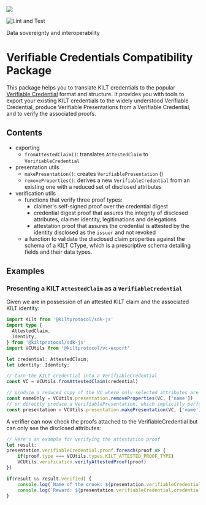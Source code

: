 [![](https://user-images.githubusercontent.com/1248214/57789522-600fcc00-7739-11e9-86d9-73d7032f40fc.png)
](https://kilt.io)

![Lint and Test](https://github.com/KILTprotocol/sdk-js/workflows/Lint%20and%20Test/badge.svg)

Data sovereignty and interoperability


# Verifiable Credentials Compatibility Package

This package helps you to translate KILT credentials to the popular [Verifiable Credential](https://www.w3.org/TR/vc-data-model/) format and structure.
It provides you with tools to export your existing KILT credentials to the widely understood Verifiable Credential, produce Verifiable Presentations from a Verifiable Credential, and to verify the associated proofs.

## Contents

- exporting
    - `fromAttestedClaim()`: translates `AttestedClaim` to `VerifiableCredential`
- presentation utils
    - `makePresentation()`: creates `VerifiablePresentation` ()
    - `removeProperties()`: derives a new `VerifiableCredential` from an existing one with a reduced set of disclosed attributes
- verification utils
    - functions that verify three proof types:
        - claimer's self-signed proof over the credential digest
        - credential digest proof that assures the integrity of disclosed attributes, claimer identity, legitimations and delegations
        - attestation proof that assures the credential is attested by the identity disclosed as the `issuer` and not revoked
    - a function to validate the disclosed claim properties against the schema of a KILT CType, which is a prescriptive schema detailing fields and their data types.

## Examples

### Presenting a KILT `AttestedClaim` as a `VerifiableCredential`

Given we are in possession of an attested KILT claim and the associated KILT identity:

```typescript
import Kilt from '@kiltprotocol/sdk-js'
import type {
  AttestedClaim,
  Identity,
} from '@kiltprotocol/sdk-js'
import VCUtils from '@kiltprotocol/vc-export'

let credential: AttestedClaim;
let identity: Identity;

// turn the KILT credential into a VerifiableCredential
const VC = VCUtils.fromAttestedClaim(credential)

// produce a reduced copy of the VC where only selected attributes are disclosed
const nameOnly = VCUtils.presentation.removeProperties(VC, ['name'])
// or directly produce a VerifiablePresentation, which implicitly performs the step above
const presentation = VCUtils.presentation.makePresentation(VC, ['name'])
```

A verifier can now check the proofs attached to the VerifiableCredential but can only see the disclosed attributes:

```typescript
// Here's an example for verifying the attestation proof
let result;
presentation.verifiableCredential.proof.foreach(proof => {
    if(proof.type === VCUtils.types.KILT_ATTESTED_PROOF_TYPE)
    VCUtils.verification.verifyAttestedProof(proof)
})

if(result && result.verified) {
    console.log(`Name of the crook: ${presentation.verifiableCredential.credentialSubject.name}`) // prints 'Billy The Kid'
    console.log(`Reward: ${presentation.verifiableCredential.credentialSubject.reward}`) // undefined
}
```